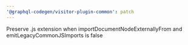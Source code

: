 ```yaml
---
'@graphql-codegen/visitor-plugin-common': patch
---
```


Preserve .js extension when importDocumentNodeExternallyFrom and emitLegacyCommonJSImports is false
